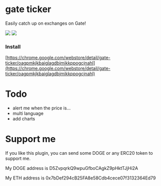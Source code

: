 # gate ticker

Easily catch up on exchanges on Gate!

![](https://img.alicdn.com/tfs/TB1M4xIXntYBeNjy1XdXXXXyVXa-640-400.png)
![](https://img.alicdn.com/tfs/TB1TxxIXntYBeNjy1XdXXXXyVXa-1280-800.png)

### Install
[https://chrome.google.com/webstore/detail/gate-ticker/oagpmkjkbaiglagdbjmikkppogcjnahl](https://chrome.google.com/webstore/detail/gate-ticker/oagpmkjkbaiglagdbjmikkppogcjnahl)

# Todo
- alert me when the price is...
- multi language
- add charts

# Support me
If you like this plugin, you can send some DOGE or any ERC20 token to support me.

My DOGE address is D5ZvpqrkQ9wpuGfboCAgkZ9pHktTJjHi2A

My ETH address is 0x7bDef294cB25FA8e58Cdb4cece07f3132364Ed79